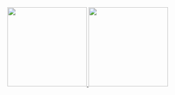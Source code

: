 <div>
  <a href="https://github.com/viviancalheiros">
  <img loading="lazy" height="180em" src="https://github-readme-stats.vercel.app/api/top-langs/?username=viviancalheiros&layout=compact&langs_count=7&theme=dracula"/>
  <img loading="lazy" height="180em" src="https://github-readme-stats.vercel.app/api?username=viviancalheiros&show_icons=true&theme=dracula&include_all_commits=true&count_private=true"/>
</div>
